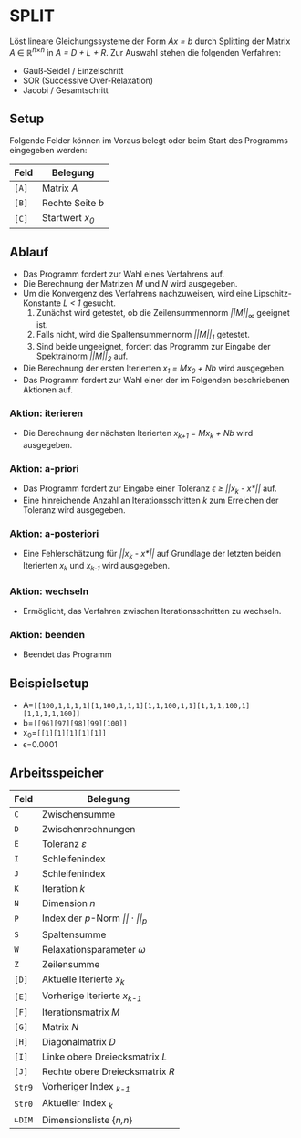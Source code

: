# SPLIT
Löst lineare Gleichungssysteme der Form *Ax = b* durch Splitting der Matrix *A* &in; &reals;<sup>*n*&times;*n*</sup> in *A = D + L + R*.
Zur Auswahl stehen die folgenden Verfahren:

- Gauß-Seidel / Einzelschritt
- SOR (Successive Over-Relaxation)
- Jacobi / Gesamtschritt


## Setup
Folgende Felder können im Voraus belegt oder beim Start des Programms eingegeben werden:

Feld  | Belegung
----- | --------
`[A]` | Matrix *A*
`[B]` | Rechte Seite *b*
`[C]` | Startwert *x<sub>0</sub>*


## Ablauf
- Das Programm fordert zur Wahl eines Verfahrens auf.
- Die Berechnung der Matrizen *M* und *N* wird ausgegeben.
- Um die Konvergenz des Verfahrens nachzuweisen, wird eine Lipschitz-Konstante *L < 1* gesucht.
  1. Zunächst wird getestet, ob die Zeilensummennorm *||M||<sub>&infin;</sub>* geeignet ist.
  1. Falls nicht, wird die Spaltensummennorm *||M||<sub>1</sub>* getestet.
  1. Sind beide ungeeignet, fordert das Programm zur Eingabe der Spektralnorm *||M||<sub>2</sub>* auf.
- Die Berechnung der ersten Iterierten *x<sub>1</sub> = Mx<sub>0</sub> + Nb* wird ausgegeben.
- Das Programm fordert zur Wahl einer der im Folgenden beschriebenen Aktionen auf.


### Aktion: iterieren
- Die Berechnung der nächsten Iterierten *x<sub>k+1</sub> = Mx<sub>k</sub> + Nb* wird ausgegeben.


### Aktion: a-priori
- Das Programm fordert zur Eingabe einer Toleranz *&varepsilon; &geq; ||x<sub>k</sub> - x&ast;||* auf.
- Eine hinreichende Anzahl an Iterationsschritten *k* zum Erreichen der Toleranz wird ausgegeben.


### Aktion: a-posteriori
- Eine Fehlerschätzung für *||x<sub>k</sub> - x&ast;||* auf Grundlage der letzten beiden Iterierten *x<sub>k</sub>* und *x<sub>k-1</sub>* wird ausgegeben.


### Aktion: wechseln
- Ermöglicht, das Verfahren zwischen Iterationsschritten zu wechseln.


### Aktion: beenden
- Beendet das Programm


## Beispielsetup
- A=`[[100,1,1,1,1][1,100,1,1,1][1,1,100,1,1][1,1,1,100,1][1,1,1,1,100]]`
- b=`[[96][97][98][99][100]]`
- x<sub>0</sub>=`[[1][1][1][1][1]]`
- &varepsilon;=0.0001


## Arbeitsspeicher
Feld   | Belegung
------ | --------
`C`    | Zwischensumme
`D`    | Zwischenrechnungen
`E`    | Toleranz *&epsilon;*
`I`    | Schleifenindex
`J`    | Schleifenindex
`K`    | Iteration *k*
`N`    | Dimension *n*
`P`    | Index der *p*-Norm *&#124;&#124; &middot; &#124;&#124;<sub>p</sub>*
`S`    | Spaltensumme
`W`    | Relaxationsparameter *&omega;*
`Z`    | Zeilensumme
`[D]`  | Aktuelle Iterierte *x<sub>k</sub>*
`[E]`  | Vorherige Iterierte *x<sub>k-1</sub>*
`[F]`  | Iterationsmatrix *M*
`[G]`  | Matrix *N*
`[H]`  | Diagonalmatrix *D*
`[I]`  | Linke obere Dreiecksmatrix *L*
`[J]`  | Rechte obere Dreiecksmatrix *R*
`Str9` | Vorheriger Index *<sub>k-1</sub>*
`Str0` | Aktueller Index *<sub>k</sub>*
`∟DIM` | Dimensionsliste {*n,n*}
